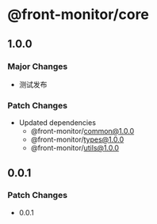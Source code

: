 # @front-monitor/core

## 1.0.0

### Major Changes

- 测试发布

### Patch Changes

- Updated dependencies
  - @front-monitor/common@1.0.0
  - @front-monitor/types@1.0.0
  - @front-monitor/utils@1.0.0

## 0.0.1

### Patch Changes

- 0.0.1
